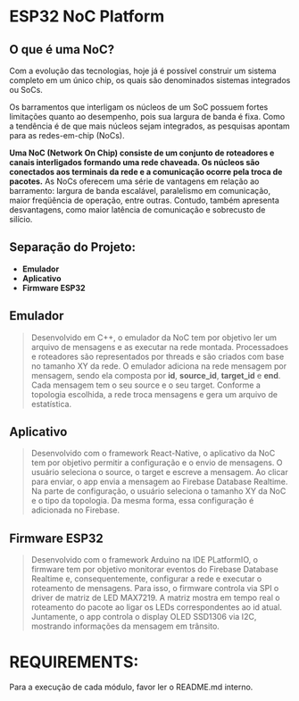 # ESP32 NoC Platform


## O que é uma NoC?
Com a evolução das tecnologias, hoje já é possível construir um sistema completo em um único chip, os quais são denominados sistemas integrados ou SoCs.

Os barramentos que interligam os núcleos de um SoC possuem fortes limitações quanto ao desempenho, pois sua largura de banda é fixa. Como a tendência é de que mais núcleos sejam integrados, as pesquisas apontam para as redes-em-chip (NoCs).

**Uma NoC (Network On Chip) consiste de um conjunto de roteadores e canais interligados formando uma rede chaveada. Os núcleos são conectados aos terminais da rede e a comunicação ocorre pela troca de pacotes.** As NoCs oferecem uma série de vantagens em relação ao barramento: largura de banda escalável, paralelismo em comunicação, maior freqüência de operação, entre outras. Contudo, também apresenta desvantagens, como maior latência de comunicação e sobrecusto de silício.


## Separação do Projeto:
- **Emulador**
- **Aplicativo**
- **Firmware ESP32**


## Emulador

> Desenvolvido em C++, o emulador da NoC tem por objetivo ler um arquivo de mensagens e as executar na rede montada. Processadoes e roteadores são representados por threads e são criados com base no tamanho XY da rede. O emulador adiciona na rede mensagem por mensagem, sendo ela composta por **id**, **source_id**, **target_id** e **end**. Cada mensagem tem o seu source e o seu target. Conforme a topologia escolhida, a rede troca mensagens e gera um arquivo de estatística.

## Aplicativo

> Desenvolvido com o framework React-Native, o aplicativo da NoC tem por objetivo permitir a configuração e o envio de mensagens. O usuário seleciona o source, o target e escreve a mensagem. Ao clicar para enviar, o app envia a mensagem ao Firebase Database Realtime. Na parte de configuração, o usuário seleciona o tamanho XY da NoC e o tipo da topologia. Da mesma forma, essa configuração é adicionada no Firebase.

## Firmware ESP32

> Desenvolvido com o framework Arduino na IDE PLatformIO, o firmware tem por objetivo monitorar eventos do Firebase Database Realtime e, consequentemente, configurar a rede e executar o roteamento de mensagens. Para isso, o firmware controla via SPI o driver de matriz de LED MAX7219. A matriz mostra em tempo real o roteamento do pacote ao ligar os LEDs correspondentes ao id atual. Juntamente, o app controla o display OLED SSD1306 via I2C, mostrando informações da mensagem em trânsito.


# REQUIREMENTS:
Para a execução de cada módulo, favor ler o README.md interno.
